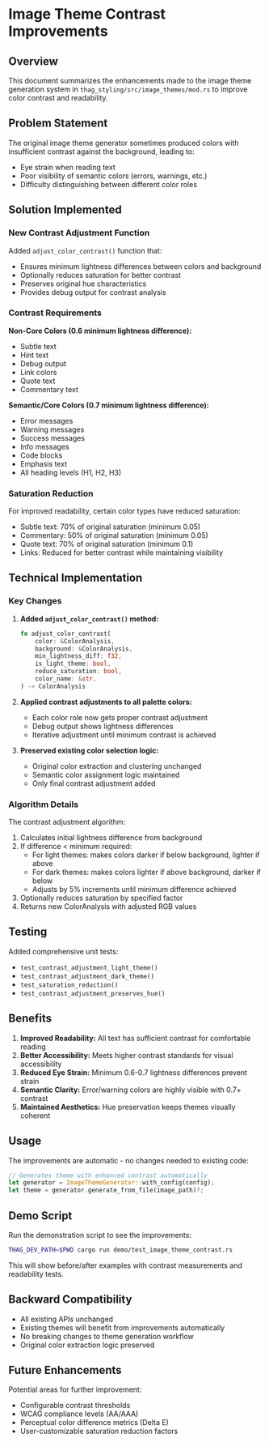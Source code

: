 # Image Theme Contrast Improvements

## Overview

This document summarizes the enhancements made to the image theme generation system in `thag_styling/src/image_themes/mod.rs` to improve color contrast and readability.

## Problem Statement

The original image theme generator sometimes produced colors with insufficient contrast against the background, leading to:
- Eye strain when reading text
- Poor visibility of semantic colors (errors, warnings, etc.)
- Difficulty distinguishing between different color roles

## Solution Implemented

### New Contrast Adjustment Function

Added `adjust_color_contrast()` function that:
- Ensures minimum lightness differences between colors and background
- Optionally reduces saturation for better contrast
- Preserves original hue characteristics
- Provides debug output for contrast analysis

### Contrast Requirements

**Non-Core Colors (0.6 minimum lightness difference):**
- Subtle text
- Hint text 
- Debug output
- Link colors
- Quote text
- Commentary text

**Semantic/Core Colors (0.7 minimum lightness difference):**
- Error messages
- Warning messages
- Success messages
- Info messages
- Code blocks
- Emphasis text
- All heading levels (H1, H2, H3)

### Saturation Reduction

For improved readability, certain color types have reduced saturation:
- Subtle text: 70% of original saturation (minimum 0.05)
- Commentary: 50% of original saturation (minimum 0.05)
- Quote text: 70% of original saturation (minimum 0.1)
- Links: Reduced for better contrast while maintaining visibility

## Technical Implementation

### Key Changes

1. **Added `adjust_color_contrast()` method:**
   ```rust
   fn adjust_color_contrast(
       color: &ColorAnalysis,
       background: &ColorAnalysis,
       min_lightness_diff: f32,
       is_light_theme: bool,
       reduce_saturation: bool,
       color_name: &str,
   ) -> ColorAnalysis
   ```

2. **Applied contrast adjustments to all palette colors:**
   - Each color role now gets proper contrast adjustment
   - Debug output shows lightness differences
   - Iterative adjustment until minimum contrast is achieved

3. **Preserved existing color selection logic:**
   - Original color extraction and clustering unchanged
   - Semantic color assignment logic maintained
   - Only final contrast adjustment added

### Algorithm Details

The contrast adjustment algorithm:
1. Calculates initial lightness difference from background
2. If difference < minimum required:
   - For light themes: makes colors darker if below background, lighter if above
   - For dark themes: makes colors lighter if above background, darker if below
   - Adjusts by 5% increments until minimum difference achieved
3. Optionally reduces saturation by specified factor
4. Returns new ColorAnalysis with adjusted RGB values

## Testing

Added comprehensive unit tests:
- `test_contrast_adjustment_light_theme()`
- `test_contrast_adjustment_dark_theme()`
- `test_saturation_reduction()`
- `test_contrast_adjustment_preserves_hue()`

## Benefits

1. **Improved Readability:** All text has sufficient contrast for comfortable reading
2. **Better Accessibility:** Meets higher contrast standards for visual accessibility
3. **Reduced Eye Strain:** Minimum 0.6-0.7 lightness differences prevent strain
4. **Semantic Clarity:** Error/warning colors are highly visible with 0.7+ contrast
5. **Maintained Aesthetics:** Hue preservation keeps themes visually coherent

## Usage

The improvements are automatic - no changes needed to existing code:

```rust
// Generates theme with enhanced contrast automatically
let generator = ImageThemeGenerator::with_config(config);
let theme = generator.generate_from_file(image_path)?;
```

## Demo Script

Run the demonstration script to see the improvements:
```bash
THAG_DEV_PATH=$PWD cargo run demo/test_image_theme_contrast.rs
```

This will show before/after examples with contrast measurements and readability tests.

## Backward Compatibility

- All existing APIs unchanged
- Existing themes will benefit from improvements automatically
- No breaking changes to theme generation workflow
- Original color extraction logic preserved

## Future Enhancements

Potential areas for further improvement:
- Configurable contrast thresholds
- WCAG compliance levels (AA/AAA)
- Perceptual color difference metrics (Delta E)
- User-customizable saturation reduction factors